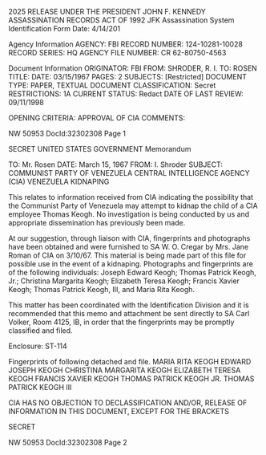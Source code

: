 2025 RELEASE UNDER THE PRESIDENT JOHN F. KENNEDY ASSASSINATION RECORDS ACT OF 1992
JFK Assassination System
Identification Form
Date: 4/14/201

Agency Information
AGENCY: FBI
RECORD NUMBER: 124-10281-10028
RECORD SERIES: HQ
AGENCY FILE NUMBER: CR 62-80750-4563

Document Information
ORIGINATOR: FBI
FROM: SHRODER, R. I.
TO: ROSEN
TITLE:
DATE: 03/15/1967
PAGES: 2
SUBJECTS: [Restricted]
DOCUMENT TYPE: PAPER, TEXTUAL DOCUMENT
CLASSIFICATION: Secret
RESTRICTIONS: 1A
CURRENT STATUS: Redact
DATE OF LAST REVIEW: 09/11/1998

OPENING CRITERIA: APPROVAL OF CIA
COMMENTS:

NW 50953 DocId:32302308 Page 1

SECRET
UNITED STATES GOVERNMENT
Memorandum

TO: Mr. Rosen DATE: March 15, 1967
FROM: I. Shroder
SUBJECT: COMMUNIST PARTY OF VENEZUELA CENTRAL INTELLIGENCE AGENCY (CIA) VENEZUELA KIDNAPING

This relates to information received from CIA indicating the possibility that the Communist Party of Venezuela may attempt to kidnap the child of a CIA employee Thomas Keogh. No investigation is being conducted by us and appropriate dissemination has previously been made.

At our suggestion, through liaison with CIA, fingerprints and photographs have been obtained and were furnished to SA W. O. Cregar by Mrs. Jane Roman of CIA on 3/10/67. This material is being made part of this file for possible use in the event of a kidnaping. Photographs and fingerprints are of the following individuals: Joseph Edward Keogh; Thomas Patrick Keogh, Jr.; Christina Margarita Keogh; Elizabeth Teresa Keogh; Francis Xavier Keogh; Thomas Patrick Keogh, III, and Maria Rita Keogh.

This matter has been coordinated with the Identification Division and it is recommended that this memo and attachment be sent directly to SA Carl Volker, Room 4125, IB, in order that the fingerprints may be promptly classified and filed.

Enclosure: ST-114

Fingerprints of following detached and file.
MARIA RITA KEOGH
EDWARD JOSEPH KEOGH
CHRISTINA MARGARITA KEOGH
ELIZABETH TERESA KEOGH
FRANCIS XAVIER KEOGH
THOMAS PATRICK KEOGH JR.
THOMAS PATRICK KEOGH III

CIA HAS NO OBJECTION TO DECLASSIFICATION AND/OR, RELEASE OF INFORMATION IN THIS DOCUMENT, EXCEPT FOR THE BRACKETS

SECRET

NW 50953 DocId:32302308 Page 2
